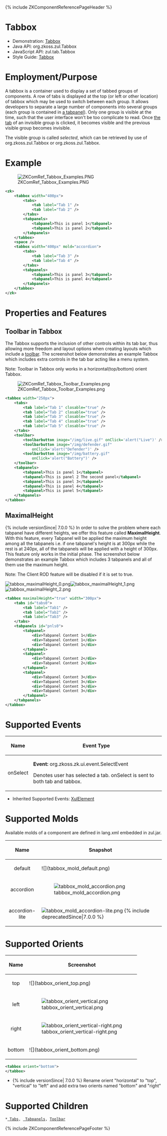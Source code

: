 {% include ZKComponentReferencePageHeader %}

# Tabbox

- Demonstration: [Tabbox](http://www.zkoss.org/zkdemo/tabbox)
- Java API: <javadoc>org.zkoss.zul.Tabbox</javadoc>
- JavaScript API: <javadoc directory="jsdoc">zul.tab.Tabbox</javadoc>
- Style Guide: [
  Tabbox](ZK_Style_Guide/XUL_Component_Specification/Tabbox)

# Employment/Purpose

A tabbox is a container used to display a set of tabbed groups of
components. A row of tabs is displayed at the top (or left or other
location) of tabbox which may be used to switch between each group. It
allows developers to separate a large number of components into several
groups (each group is contained in [a
tabpanel](ZK_Component_Reference/Containers/Tabbox/Tabpanel)).
Only one group is visible at the time, such that the user interface
won't be too complicate to read. Once [the
tab](ZK_Component_Reference/Containers/Tabbox/Tab) of an
invisible group is clicked, it becomes visible and the previous visible
group becomes invisible.

The visible group is called *selected*, which can be retrieved by use of
<javadoc method="getSelectedPanel()">org.zkoss.zul.Tabbox</javadoc> or
<javadoc method="getSelectedIndex()">org.zkoss.zul.Tabbox</javadoc>.

# Example

<figure>
<img src="ZKComRef_Tabbox_Examples.PNG"
title="ZKComRef_Tabbox_Examples.PNG" />
<figcaption>ZKComRef_Tabbox_Examples.PNG</figcaption>
</figure>

``` xml
<zk>
    <tabbox width="400px">
        <tabs>
            <tab label="Tab 1" />
            <tab label="Tab 2" />
        </tabs>
        <tabpanels>
            <tabpanel>This is panel 1</tabpanel>
            <tabpanel>This is panel 2</tabpanel>
        </tabpanels>
    </tabbox>
    <space />
    <tabbox width="400px" mold="accordion">
        <tabs>
            <tab label="Tab 3" />
            <tab label="Tab 4" />
        </tabs>
        <tabpanels>
            <tabpanel>This is panel 3</tabpanel>
            <tabpanel>This is panel 4</tabpanel>
        </tabpanels>
    </tabbox>
</zk>
```

# Properties and Features

## Toolbar in Tabbox

The Tabbox supports the inclusion of other controls within its tab bar,
thus allowing more freedom and layout options when creating layouts
which include a
[toolbar](ZK_Component_Reference/Essential_Components/Toolbar).
The screenshot below demonstrates an example Tabbox which includes extra
controls in the tab bar acting like a menu system.

Note: Toolbar in Tabbox only works in a horizontal(top/bottom) orient
Tabbox.

<figure>
<img src="ZKComRef_Tabbox_Toolbar_Examples.png"
title="ZKComRef_Tabbox_Toolbar_Examples.png" />
<figcaption>ZKComRef_Tabbox_Toolbar_Examples.png</figcaption>
</figure>

``` xml
<tabbox width="250px">
    <tabs>
        <tab label="Tab 1" closable="true" />
        <tab label="Tab 2" closable="true" />
        <tab label="Tab 3" closable="true" />
        <tab label="Tab 4" closable="true" />
        <tab label="Tab 5" closable="true" />
    </tabs>
    <toolbar>
        <toolbarbutton image="/img/live.gif" onClick='alert("Live")' />
        <toolbarbutton image="/img/defender.gif"
            onClick='alert("Defender")' />
        <toolbarbutton image="/img/battery.gif"
            onClick='alert("Battery")' />
    </toolbar>
    <tabpanels>
        <tabpanel>This is panel 1</tabpanel>
        <tabpanel>This is panel 2 The second panel</tabpanel>
        <tabpanel>This is panel 3</tabpanel>
        <tabpanel>This is panel 4</tabpanel>
        <tabpanel>This is panel 5</tabpanel>
    </tabpanels>
</tabbox>
```

## MaximalHeight

{% include versionSince\| 7.0.0 %} In order to solve the problem where
each tabpanel have different heights, we offer this feature called
**MaximalHeight**. With this feature, every Tabpanel will be applied the
maximum height among all the tabpanels i.e. if one tabpanel's height is
at 300px while the rest is at 240px, all of the tabpanels will be
applied with a height of 300px. This feature only works in the initial
phase. The screenshot below demonstrates an example Tabbox which
includes 3 tabpanels and all of them use the maximum height.

Note: The Client ROD feature will be disabled if it is set to true.

![](tabbox_maximalHeight_0.png "tabbox_maximalHeight_0.png")![](tabbox_maximalHeight_1.png "tabbox_maximalHeight_1.png")![](tabbox_maximalHeight_2.png "tabbox_maximalHeight_2.png")

``` xml
<tabbox maximalHeight="true" width="300px">
    <tabs id="tabs0">
        <tab label="Tab1" />
        <tab label="Tab2" />
        <tab label="Tab3" />
    </tabs>
    <tabpanels id="pnls0">
        <tabpanel>
            <div>Tabpanel Content 1</div>
            <div>Tabpanel Content 1</div>
            <div>Tabpanel Content 1</div>
        </tabpanel>
        <tabpanel>
            <div>Tabpanel Content 2</div>
            <div>Tabpanel Content 2</div>
        </tabpanel>
        <tabpanel>
            <div>Tabpanel Content 3</div>
            <div>Tabpanel Content 3</div>
            <div>Tabpanel Content 3</div>
            <div>Tabpanel Content 3</div>
        </tabpanel>
    </tabpanels>
</tabbox>
```

# Supported Events

<table>
<thead>
<tr class="header">
<th><center>
<p>Name</p>
</center></th>
<th><center>
<p>Event Type</p>
</center></th>
</tr>
</thead>
<tbody>
<tr class="odd">
<td><center>
<p>onSelect</p>
</center></td>
<td><p><strong>Event:</strong>
<javadoc>org.zkoss.zk.ui.event.SelectEvent</javadoc></p>
<p>Denotes user has selected a tab. onSelect is sent to both tab and
tabbox.</p></td>
</tr>
</tbody>
</table>

- Inherited Supported Events: [
  XulElement](ZK_Component_Reference/Base_Components/XulElement#Supported_Events)

# Supported Molds

Available molds of a component are defined in lang.xml embedded in
zul.jar.

<table>
<thead>
<tr class="header">
<th><center>
<p>Name</p>
</center></th>
<th><center>
<p>Snapshot</p>
</center></th>
</tr>
</thead>
<tbody>
<tr class="odd">
<td><center>
<p>default</p>
</center></td>
<td>![](tabbox_mold_default.png)</td>
</tr>
<tr class="even">
<td><center>
<p>accordion</p>
</center></td>
<td><figure>
<img src="tabbox_mold_accordion.png"
title="tabbox_mold_accordion.png" />
<figcaption>tabbox_mold_accordion.png</figcaption>
</figure></td>
</tr>
<tr class="odd">
<td><center>
<p>accordion-lite</p>
</center></td>
<td><p><img src="tabbox_mold_accordion-lite.png"
title="tabbox_mold_accordion-lite.png"
alt="tabbox_mold_accordion-lite.png" /> {% include deprecatedSince|7.0.0
%}</p></td>
</tr>
</tbody>
</table>

# Supported Orients

<table>
<thead>
<tr class="header">
<th><center>
<p>Name</p>
</center></th>
<th><center>
<p>Screenshot</p>
</center></th>
</tr>
</thead>
<tbody>
<tr class="odd">
<td><center>
<p>top</p>
</center></td>
<td>![](tabbox_orient_top.png)</td>
</tr>
<tr class="even">
<td><center>
<p>left</p>
</center></td>
<td><figure>
<img src="tabbox_orient_vertical.png"
title="tabbox_orient_vertical.png" />
<figcaption>tabbox_orient_vertical.png</figcaption>
</figure></td>
</tr>
<tr class="odd">
<td><center>
<p>right</p>
</center></td>
<td><figure>
<img src="tabbox_orient_vertical-right.png"
title="tabbox_orient_vertical-right.png" />
<figcaption>tabbox_orient_vertical-right.png</figcaption>
</figure></td>
</tr>
<tr class="even">
<td><center>
<p>bottom</p>
</center></td>
<td>![](tabbox_orient_bottom.png‎)</td>
</tr>
</tbody>
</table>

``` xml
<tabbox orient="bottom">
</tabbox>
```

- {% include versionSince\| 7.0.0 %} Rename orient "horizontal" to
  "top", "vertical" to "left" and add extra two orients named "bottom"
  and "right"

# Supported Children

`*`[` Tabs`](ZK_Component_Reference/Containers/Tabbox/Tabs)`, `[` Tabpanels`](ZK_Component_Reference/Containers/Tabbox/Tabpanels)`, `[`Toolbar`](ZK_Component_Reference/Essential_Components/Toolbar)

{% include ZKComponentReferencePageFooter %}
